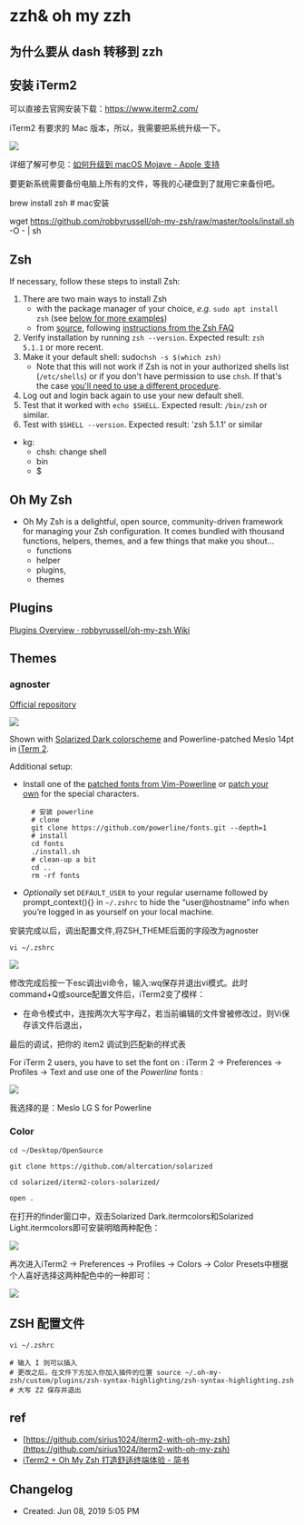 # zzh& oh my zzh

## 为什么要从 dash 转移到 zzh

## 安装 iTerm2

可以直接去官网安装下载：https://www.iterm2.com/

iTerm2 有要求的 Mac 版本，所以，我需要把系统升级一下。

![](https://ws3.sinaimg.cn/large/006tNc79ly1g5upfmpv7zj30na08s75p.jpg)

详细了解可参见：[如何升级到 macOS Mojave - Apple 支持](https://support.apple.com/zh-cn/HT201475)

要更新系统需要备份电脑上所有的文件，等我的心硬盘到了就用它来备份吧。

brew install zsh # mac安装

wget https://github.com/robbyrussell/oh-my-zsh/raw/master/tools/install.sh -O - | sh

## Zsh

If necessary, follow these steps to install Zsh:

1. There are two main ways to install Zsh
    - with the package manager of your choice, *e.g.* `sudo apt install zsh` (see [below for more examples](https://github.com/robbyrussell/oh-my-zsh/wiki/Installing-ZSH#how-to-install-zsh-in-many-platforms))
    - from [source](http://zsh.sourceforge.net/Arc/source.html), following [instructions from the Zsh FAQ](http://zsh.sourceforge.net/FAQ/zshfaq01.html#l7)
2. Verify installation by running `zsh --version`. Expected result: `zsh 5.1.1` or more recent.
3. Make it your default shell: sudo`chsh -s $(which zsh)`
    - Note that this will not work if Zsh is not in your authorized shells list (`/etc/shells`) or if you don't have permission to use `chsh`. If that's the case [you'll need to use a different procedure](https://www.google.com/search?q=zsh+default+without+chsh).
4. Log out and login back again to use your new default shell.
5. Test that it worked with `echo $SHELL`. Expected result: `/bin/zsh` or similar.
6. Test with `$SHELL --version`. Expected result: 'zsh 5.1.1' or similar

- kg:
    - chsh: change shell
    - bin
    - $

## Oh My Zsh

- Oh My Zsh is a delightful, open source, community-driven framework  for managing your Zsh configuration. It comes bundled with thousand functions, helpers, themes, and a few things that make you shout…
    - functions
    - helper
    - plugins,
    - themes

## Plugins

[Plugins Overview · robbyrussell/oh-my-zsh Wiki](https://github.com/robbyrussell/oh-my-zsh/wiki/Plugins-Overview#python)

## Themes

### **agnoster**

[Official repository](https://github.com/agnoster/agnoster-zsh-theme)

![](https://cloud.githubusercontent.com/assets/2618447/6316862/70f58fb6-ba03-11e4-82c9-c083bf9a6574.png)

Shown with [Solarized Dark colorscheme](http://ethanschoonover.com/solarized) and Powerline-patched Meslo 14pt in [iTerm 2](http://www.iterm2.com/).

Additional setup:

- Install one of the [patched fonts from Vim-Powerline](https://github.com/powerline/fonts) or [patch your own](https://github.com/powerline/fontpatcher) for the special characters.

        # 安装 powerline 
        # clone
        git clone https://github.com/powerline/fonts.git --depth=1
        # install
        cd fonts
        ./install.sh
        # clean-up a bit
        cd ..
        rm -rf fonts

- *Optionally* set `DEFAULT_USER` to your regular username followed by prompt_context(){} in `~/.zshrc` to hide the “user@hostname” info when you’re logged in as yourself on your local machine.

安装完成以后，调出配置文件,将ZSH_THEME后面的字段改为agnoster

    vi ~/.zshrc

![](Untitled-e8ef59c6-3dee-4e35-959a-b23e824575b0.png)

修改完成后按一下esc调出vi命令，输入:wq保存并退出vi模式。此时command+Q或source配置文件后，iTerm2变了模样：

- 在命令模式中，连按两次大写字母Z，若当前编辑的文件曾被修改过，则Vi保存该文件后退出，

最后的调试，把你的 item2 调试到匹配新的样式表

For iTerm 2 users, you have to set the font on : iTerm 2 -> Preferences -> Profiles -> Text and use one of the *Powerline* fonts :

![](Untitled-31a8277a-ad55-46e0-923d-a371b2e2f2e3.png)

我选择的是：Meslo LG S for Powerline

### Color

    cd ~/Desktop/OpenSource
    
    git clone https://github.com/altercation/solarized
    
    cd solarized/iterm2-colors-solarized/
    
    open .

在打开的finder窗口中，双击Solarized Dark.itermcolors和Solarized Light.itermcolors即可安装明暗两种配色：

![](Untitled-6712918a-0d8b-4c83-840d-6bb5d451aee6.png)

再次进入iTerm2 -> Preferences -> Profiles -> Colors -> Color Presets中根据个人喜好选择这两种配色中的一种即可：

![](Untitled-f012aa01-16f6-46c9-9e8c-6edd4aae6594.png)

## ZSH 配置文件

    vi ~/.zshrc
     
    # 输入 I 则可以插入
    # 更改之后，在文件下方加入你加入插件的位置 source ~/.oh-my-zsh/custom/plugins/zsh-syntax-highlighting/zsh-syntax-highlighting.zsh
    # 大写 ZZ 保存并退出

## ref

- [https://github.com/sirius1024/iterm2-with-oh-my-zsh](https://github.com/sirius1024/iterm2-with-oh-my-zsh)
- [iTerm2 + Oh My Zsh 打造舒适终端体验 - 简书](https://www.jianshu.com/p/9c3439cc3bdb)

## Changelog

- Created: Jun 08, 2019 5:05 PM

